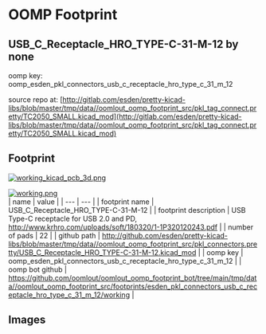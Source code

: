 # OOMP Footprint  
## USB_C_Receptacle_HRO_TYPE-C-31-M-12  by none  
  
oomp key: oomp_esden_pkl_connectors_usb_c_receptacle_hro_type_c_31_m_12  
  
source repo at: [http://gitlab.com/esden/pretty-kicad-libs/blob/master/tmp/data//oomlout_oomp_footprint_src/pkl_tag_connect.pretty/TC2050_SMALL.kicad_mod](http://gitlab.com/esden/pretty-kicad-libs/blob/master/tmp/data//oomlout_oomp_footprint_src/pkl_tag_connect.pretty/TC2050_SMALL.kicad_mod)  
## Footprint  
  
[![working_kicad_pcb_3d.png](working_kicad_pcb_3d_600.png)](working_kicad_pcb_3d.png)  
  
[![working.png](working_600.png)](working.png)  
| name | value | 
| --- | --- | 
| footprint name | USB_C_Receptacle_HRO_TYPE-C-31-M-12 | 
| footprint description | USB Type-C receptacle for USB 2.0 and PD, http://www.krhro.com/uploads/soft/180320/1-1P320120243.pdf | 
| number of pads | 22 | 
| github path | http://github.com/esden/pretty-kicad-libs/blob/master/tmp/data//oomlout_oomp_footprint_src/pkl_connectors.pretty/USB_C_Receptacle_HRO_TYPE-C-31-M-12.kicad_mod | 
| oomp key | oomp_esden_pkl_connectors_usb_c_receptacle_hro_type_c_31_m_12 | 
| oomp bot github | https://github.com/oomlout/oomlout_oomp_footprint_bot/tree/main/tmp/data//oomlout_oomp_footprint_src/footprints/esden_pkl_connectors_usb_c_receptacle_hro_type_c_31_m_12/working | 
## Images  
